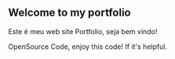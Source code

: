 ## Welcome to my portfolio


Este é meu web site Portfolio, seja bem vindo!

OpenSource Code, enjoy this code! If it's helpful.
